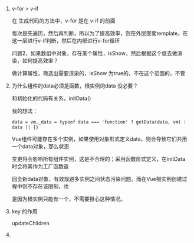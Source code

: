 1. v-for  > v-if

   在 生成代码的方法中，v-for 是在 v-if 的前面

   每次是先遍历，然后再判断，所以为了提高效率，则在外层嵌套template，在这一层进行v-if判断，然后在内部进行v-for循环

   

   问题2，如果数组中对象，存在某个属性，isShow，然后根据这个值去做渲染，如何提高效率？

   做计算属性，筛选出需要渲染的，isShow 为true的，不在这个范围的，不管

   



2. 为什么组件的data必须是函数，根实例的data 没必要？

   和初始化的代码有关系，initData()

   我的想法：

   ```
   data = vm._data = typeof data === 'function' ? getData(data, vm) : data || {} 
   ```

   Vue组件可能存在多个实例，如果使用对象形式定义data，则会导致它们共用一个data对象，那么状态

   变更将会影响所有组件实例，这是不合理的；采用函数形式定义，在initData时会将其作为工厂函数返

   回全新data对象，有效规避多实例之间状态污染问题。而在Vue根实例创建过程中则不存在该限制，也

   是因为根实例只能有一个，不需要担心这种情况。

3. key 的作用

   updateChildren

4. 